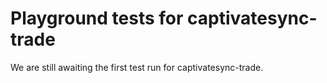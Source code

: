 # Playground tests for captivatesync-trade
We are still awaiting the first test run for captivatesync-trade.
